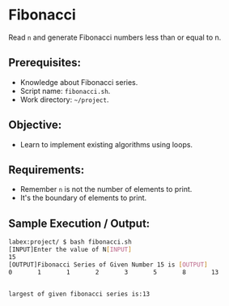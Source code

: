 # Fibonacci

Read `n` and generate Fibonacci numbers less than or equal to n.

## Prerequisites:

- Knowledge about Fibonacci series.
- Script name: `fibonacci.sh`.
- Work directory: `~/project`.

## Objective:

- Learn to implement existing algorithms using loops.

## Requirements:

- Remember `n` is not the number of elements to print.
- It's the boundary of elements to print.

## Sample Execution / Output:

```bash
labex:project/ $ bash fibonacci.sh
[INPUT]Enter the value of N[INPUT]
15
[OUTPUT]Fibonacci Series of Given Number 15 is [OUTPUT]
0       1       1       2       3       5       8       13


largest of given fibonacci series is:13
```
